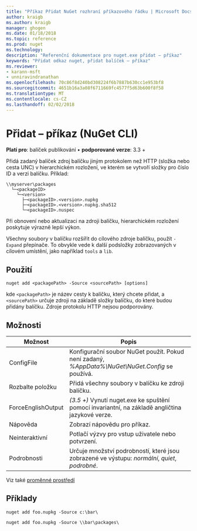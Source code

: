 ```yaml
---
title: "Příkaz Přidat NuGet rozhraní příkazového řádku | Microsoft Docs"
author: kraigb
ms.author: kraigb
manager: ghogen
ms.date: 01/18/2018
ms.topic: reference
ms.prod: nuget
ms.technology: 
description: "Referenční dokumentace pro nuget.exe přidat – příkaz"
keywords: "Přidat odkaz nuget, přidat balíček – příkaz"
ms.reviewer:
- karann-msft
- unniravindranathan
ms.openlocfilehash: 70c86f8d240bd308224f6b7887b630cc1e953bf8
ms.sourcegitcommit: 4651b16a3a08f6711669fc4577f5d63b600f8f58
ms.translationtype: MT
ms.contentlocale: cs-CZ
ms.lasthandoff: 02/02/2018
---
```

# <a name="add-command-nuget-cli"></a>Přidat – příkaz (NuGet CLI)

**Platí pro**: balíček publikování &bullet; **podporované verze**: 3.3 +

Přidá zadaný balíček zdroj balíčku jiným protokolem než HTTP (složka nebo cesta UNC) v hierarchickém rozložení, ve kterém se vytvoří složky pro číslo ID a verzi balíčku. Příklad:

    \\myserver\packages
      └─<packageID>
        └─<version>
          ├─<packageID>.<version>.nupkg
          ├─<packageID>.<version>.nupkg.sha512
          └─<packageID>.nuspec

Při obnovení nebo aktualizaci na zdroji balíčku, hierarchickém rozložení poskytuje výrazně lepší výkon.

Všechny soubory v balíčku rozšířit do cílového zdroje balíčku, použít `-Expand` přepínače. To obvykle vede k další podsložky zobrazovaných v cílovém umístění, jako například `tools` a `lib`.

## <a name="usage"></a>Použití

```cli
nuget add <packagePath> -Source <sourcePath> [options]
```

kde `<packagePath>` je název cesty k balíčku, který chcete přidat, a `<sourcePath>` určuje zdroji na základě složky balíčku, do které budou přidány balíčku. Zdroje protokolu HTTP nejsou podporovány.

## <a name="options"></a>Možnosti

| Možnost | Popis |
| --- | --- |
| ConfigFile | Konfigurační soubor NuGet použít. Pokud není zadaný, *%AppData%\NuGet\NuGet.Config* se používá.| 
| Rozbalte položku | Přidá všechny soubory v balíčku ke zdroji balíčku. |
| ForceEnglishOutput | *(3.5 +)*  Vynutí nuget.exe ke spuštění pomocí invariantní, na základě angličtina jazykové verze. |
| Nápověda | Zobrazí nápovědu pro příkaz. |
| Neinteraktivní | Potlačí výzvy pro vstup uživatele nebo potvrzení. |
| Podrobnosti | Určuje množství podrobností, které jsou zobrazené ve výstupu: *normální*, *quiet*, *podrobné*. |

Viz také [proměnné prostředí](cli-ref-environment-variables.md)

## <a name="examples"></a>Příklady

```cli
nuget add foo.nupkg -Source c:\bar\

nuget add foo.nupkg -Source \\bar\packages\
```

